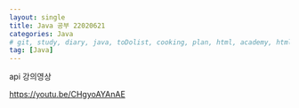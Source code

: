 ```yaml
---
layout: single
title: Java 공부 22020621
categories: Java
# git, study, diary, java, toDolist, cooking, plan, html, academy, html/css, JSP
tag: [Java] 
---
```


api 강의영상

https://youtu.be/CHgyoAYAnAE

